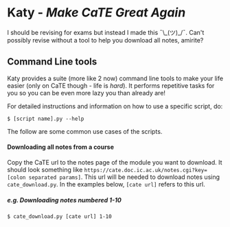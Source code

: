 # Katy - *Make CaTE Great Again*

I should be revising for exams but instead I made this ¯\\\_(ツ)\_/¯.
Can't possibly revise without a tool to help you download all notes, amirite?

## Command Line tools

Katy provides a suite (more like 2 now) command line tools to make your life
easier (only on CaTE though - life is _hard_). It performs repetitive tasks for
you so you can be even more lazy you than already are!

For detailed instructions and information on how to use a specific script, do:

```
$ [script name].py --help
```

The follow are some common use cases of the scripts.

#### Downloading all notes from a course

Copy the CaTE url to the notes page of the module you want to download. It
should look something like
`https://cate.doc.ic.ac.uk/notes.cgi?key=[colon separated params]`. This url
will be needed to download notes using `cate_download.py`. In the examples
below, `[cate url]` refers to this url.

##### e.g. Downloading notes numbered 1-10

```
$ cate_download.py [cate url] 1-10
```
